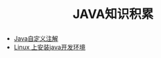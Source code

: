 # <p align="center">JAVA知识积累</p>

- [Java自定义注解](Java自定义注解.md)   
- [Linux 上安装java开发环境](Linux上安装java开发环境.md)   
